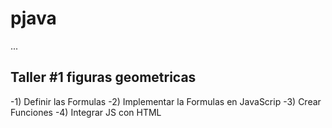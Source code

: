 # pjava

...

## Taller #1 figuras geometricas

-1) Definir las Formulas
-2) Implementar la Formulas en JavaScrip
-3) Crear  Funciones
-4) Integrar JS con HTML